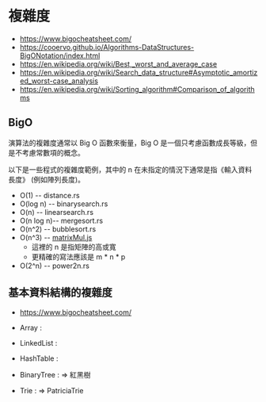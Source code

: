 # 複雜度

* https://www.bigocheatsheet.com/
* https://cooervo.github.io/Algorithms-DataStructures-BigONotation/index.html
* https://en.wikipedia.org/wiki/Best,_worst_and_average_case
* https://en.wikipedia.org/wiki/Search_data_structure#Asymptotic_amortized_worst-case_analysis
* https://en.wikipedia.org/wiki/Sorting_algorithm#Comparison_of_algorithms

## BigO

演算法的複雜度通常以 Big O 函數來衡量，Big O 是一個只考慮函數成長等級，但是不考慮常數項的概念。

以下是一些程式的複雜度範例，其中的 n 在未指定的情況下通常是指《輸入資料長度》 (例如陣列長度)。

* O(1) -- distance.rs
* O(log n) -- binarysearch.rs
* O(n) -- linearsearch.rs
* O(n log n)-- mergesort.rs
* O(n^2) -- bubblesort.rs
* O(n^3) -- [matrixMul.js](bigO/matrixMul.js)
    * 這裡的 n 是指矩陣的高或寬
    * 更精確的寫法應該是 m * n * p
* O(2^n) -- power2n.rs

## 基本資料結構的複雜度

* https://www.bigocheatsheet.com/

* Array : 
* LinkedList : 
* HashTable : 
* BinaryTree : => 紅黑樹
* Trie : => PatriciaTrie



